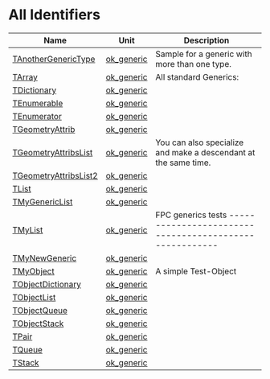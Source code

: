 # All Identifiers


| Name | Unit | Description |
|---|---|---|
| [TAnotherGenericType](ok_generic.TAnotherGenericType.md) | [ok_generic](ok_generic.md) | Sample for a generic with more than one type. |
| [TArray](ok_generic.TArray.md) | [ok_generic](ok_generic.md) | All standard Generics: |
| [TDictionary](ok_generic.TDictionary.md) | [ok_generic](ok_generic.md) |   |
| [TEnumerable](ok_generic.TEnumerable.md) | [ok_generic](ok_generic.md) |   |
| [TEnumerator](ok_generic.TEnumerator.md) | [ok_generic](ok_generic.md) |   |
| [TGeometryAttrib](ok_generic.TGeometryAttrib.md) | [ok_generic](ok_generic.md) |   |
| [TGeometryAttribsList](ok_generic.TGeometryAttribsList.md) | [ok_generic](ok_generic.md) | You can also specialize and make a descendant at the same time. |
| [TGeometryAttribsList2](ok_generic.md#TGeometryAttribsList2) | [ok_generic](ok_generic.md) |   |
| [TList](ok_generic.TList.md) | [ok_generic](ok_generic.md) |   |
| [TMyGenericList](ok_generic.TMyGenericList.md) | [ok_generic](ok_generic.md) |   |
| [TMyList](ok_generic.TMyList.md) | [ok_generic](ok_generic.md) | FPC generics tests ------------------------------------------------------- |
| [TMyNewGeneric](ok_generic.TMyNewGeneric.md) | [ok_generic](ok_generic.md) |   |
| [TMyObject](ok_generic.TMyObject.md) | [ok_generic](ok_generic.md) | A simple Test-Object |
| [TObjectDictionary](ok_generic.TObjectDictionary.md) | [ok_generic](ok_generic.md) |   |
| [TObjectList](ok_generic.TObjectList.md) | [ok_generic](ok_generic.md) |   |
| [TObjectQueue](ok_generic.TObjectQueue.md) | [ok_generic](ok_generic.md) |   |
| [TObjectStack](ok_generic.TObjectStack.md) | [ok_generic](ok_generic.md) |   |
| [TPair](ok_generic.TPair.md) | [ok_generic](ok_generic.md) |   |
| [TQueue](ok_generic.TQueue.md) | [ok_generic](ok_generic.md) |   |
| [TStack](ok_generic.TStack.md) | [ok_generic](ok_generic.md) |   |
